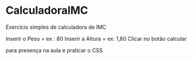 # CalculadoraIMC
Exercício simples de calculadora de IMC

Inserir o Peso  = ex : 80
Inserir a Altura = ex: 1,80
Clicar no botão calcular 

para presença na aula e praticar o CSS

